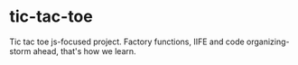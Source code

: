 # tic-tac-toe
Tic tac toe js-focused project. Factory functions, IIFE and code organizing- storm ahead, that's how we learn.
